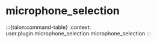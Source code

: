 # microphone_selection

:::{talon:command-table}
:context: user.plugin.microphone_selection.microphone_selection
:::
